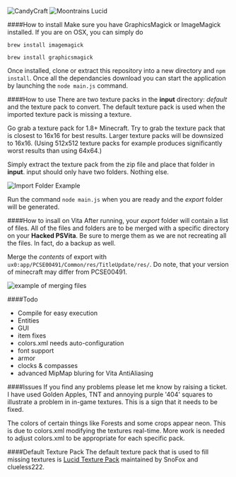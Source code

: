 ![CandyCraft](http://i.imgur.com/6CfKOSW.jpg)
![Moontrains Lucid](http://i.imgur.com/cm1HMHD.jpg)

####How to install
Make sure you have GraphicsMagick or ImageMagick installed. If you are on OSX, you can simply do

`brew install imagemagick`

`brew install graphicsmagick`

Once installed, clone or extract this repository into a new directory and `npm install`. Once all the dependancies download you can start the application by launching the `node main.js` command.

####How to use
There are two texture packs in the **input** directory: *default* and the texture pack to convert. The default texture pack is used when the imported texture pack is missing a texture.

Go grab a texture pack for 1.8+ Minecraft. Try to grab the texture pack that is closest to 16x16 for best results. Larger texture packs will be downsized to 16x16. (Using 512x512 texture packs for example produces significantly worst results than using 64x64.) 

Simply extract the texture pack from the zip file and place that folder in **input**. input should only have two folders. Nothing else.

![Import Folder Example](https://puu.sh/sU7ki/0353adcd4d.png)

Run the command `node main.js` when you are ready and the *export* folder will be generated.

####How to insall on Vita
After running, your *export* folder will contain a list of files. All of the files and folders are to be merged with a specific directory on your **Hacked PSVita**. Be sure to merge them as we are not recreating all the files. In fact, do a backup as well. 

Merge the *contents* of export with `ux0:app/PCSE00491/Common/res/TitleUpdate/res/`. Do note, that your version of minecraft may differ from PCSE00491.

![example of merging files](https://puu.sh/sU7D7/1387e33de6.png)

####Todo
* Compile for easy execution
* Entities
* GUI
* item fixes
* colors.xml needs auto-configuration
* font support
* armor
* clocks & compasses
* advanced MipMap bluring for Vita AntiAliasing

####Issues
If you find any problems please let me know by raising a ticket. I have used Golden Apples, TNT and annoying purple '404' squares to illustrate a problem in in-game textures. This is a sign that it needs to be fixed.

The colors of certain things like Forests and some crops appear neon. This is due to colors.xml modifying the textures real-time. More work is needed to adjust colors.xml to be appropriate for each specific pack.

####Default Texture Pack
The default texture pack that is used to fill missing textures is [Lucid Texture Pack](https://www.snofox.net/lucid/) maintained by SnoFox and clueless222.